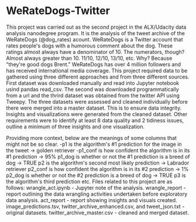 # WeRateDogs-Twitter

This project was carried out as the second project in the ALX/Udacity data analysis nanodegree program.
It is the analysis of the tweet archive of the WeRateDogs (@dog_rates) acount. WeRateDogs is a Twitter account that rates people's dogs with a humorous comment about the dog. These ratings almost always have a denominator of 10. The numerators, though? Almost always greater than 10. 11/10, 12/10, 13/10, etc. Why? Because "they're good dogs Brent." WeRateDogs has over 4 million followers and has received international media coverage. 
This project required data to be gathered using three different approaches and from three different sources. First dataset was downloaded manually and read into Jupyter notebook usind pandas read_csv. The second was downloaded programmatically from a url and the thrird dataset was obtained from the twitter API using Tweepy. 
The three datasets were assessed and cleaned individually before there were merged into a master dataset. This is to ensure data integrity.
Insights and visualizations were generated from the cleaned dataset.
Other requirements were to identify at least 8 data quality and 2 tidiness issues, outline a minimum of three insights and one visualization.

Providing more context, below are the meanings of some columns that might not be so clear.
-p1 is the algorithm's #1 prediction for the image in the tweet → golden retriever
-p1_conf is how confident the algorithm is in its #1 prediction → 95%
p1_dog is whether or not the #1 prediction is a breed of dog → TRUE
p2 is the algorithm's second most likely prediction → Labrador retriever
p2_conf is how confident the algorithm is in its #2 prediction → 1%
p2_dog is whether or not the #2 prediction is a breed of dog → TRUE
p3 is the algorithm's third prediction
etc.
Files related to this project are as follows:
wrangle_act.ipynb - Jupyter note of the analysis.
wrangle_report - report outlining the data wrangling activities undertaken before exploratory data analysis.
act_report - report showing insights and visuals created.
image_predictions.tsv, twitter_archive_enhanced.csv, and tweet_json.txt - original datasets.
twitter_archive_master.csv - cleaned and merged dataset.
